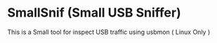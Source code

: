 # SmallSnif (Small USB Sniffer)
This is a Small tool for inspect USB traffic using usbmon ( Linux Only )
